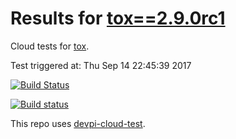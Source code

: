 # Results for [tox==2.9.0rc1](https://devpi.net/obestwalter/dev/tox/2.9.0rc1)

Cloud tests for [tox](https://github.com/tox-dev/tox).

Test triggered at: Thu Sep 14 22:45:39 2017

[![Build Status](https://travis-ci.org/obestwalter/devpi-cloud-test-tox.svg?branch=master)](https://travis-ci.org/obestwalter/devpi-cloud-test-tox)

[![Build status](https://ci.appveyor.com/api/projects/status/98yyno2u5fpnds4l/branch/master?svg=true)](https://ci.appveyor.com/project/obestwalter/devpi-cloud-test-tox/branch/master)

This repo uses [devpi-cloud-test](https://github.com/obestwalter/devpi-cloud-test).

